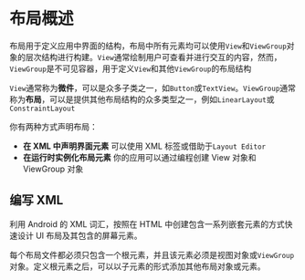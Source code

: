# 布局概述
布局用于定义应用中界面的结构，布局中所有元素均可以使用`View`和`ViewGroup`对象的层次结构进行构建。`View`通常绘制用户可查看并进行交互的内容，然而，`ViewGroup`是不可见容器，用于定义`View`和其他`ViewGroup`的布局结构

`View`通常称为**微件**，可以是众多子类之一，如`Button`或`TextView`。`ViewGroup`通常称为**布局**，可以是提供其他布局结构的众多类型之一，例如`LinearLayout`或`ConstraintLayout`

你有两种方式声明布局：
- **在 XML 中声明界面元素** 可以使用 XML 标签或借助于`Layout Editor`
- **在运行时实例化布局元素** 你的应用可以通过编程创建 View 对象和 ViewGroup 对象

## 编写 XML
利用 Android 的 XML 词汇，按照在 HTML 中创建包含一系列嵌套元素的方式快速设计 UI 布局及其包含的屏幕元素。

每个布局文件都必须只包含一个根元素，并且该元素必须是视图对象或`ViewGroup`对象。定义根元素之后，可以以子元素的形式添加其他布局对象或元素。